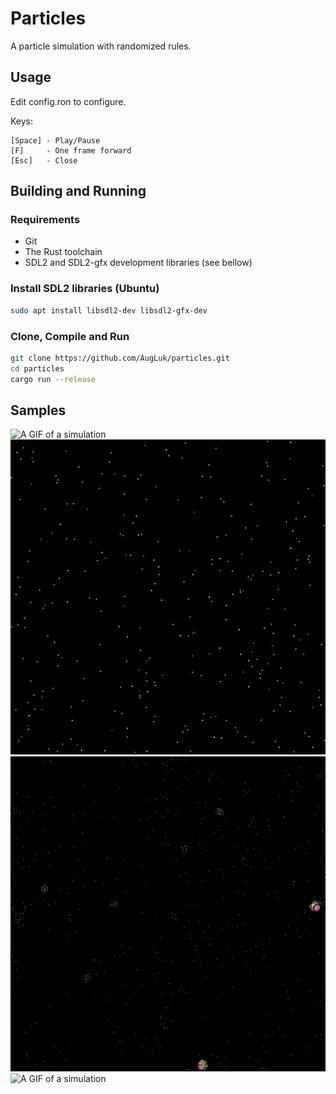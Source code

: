 # Particles
A particle simulation with randomized rules.

## Usage

Edit config.ron to configure.

Keys:
```
[Space] - Play/Pause
[F]     - One frame forward
[Esc]   - Close
```

## Building and Running

### Requirements
* Git
* The Rust toolchain
* SDL2 and SDL2-gfx development libraries (see bellow)

### Install SDL2 libraries (Ubuntu)
```bash
sudo apt install libsdl2-dev libsdl2-gfx-dev
```

### Clone, Compile and Run
```bash
git clone https://github.com/AugLuk/particles.git
cd particles
cargo run --release
```

## Samples

![A GIF of a simulation](previews/1.gif)
![A GIF of a simulation](previews/3.gif)
![A GIF of a simulation](previews/4.gif)
![A GIF of a simulation](previews/5.gif)
